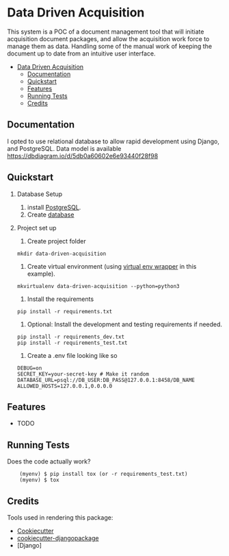 # Data Driven Acquisition

This system is a POC of a document management tool that will initiate acquisition document packages, and allow the acquisition work force to manage them as data. Handling some of the manual work of keeping the document up to date from an intuitive user interface.

- [Data Driven Acquisition](#data-driven-acquisition)
  - [Documentation](#documentation)
  - [Quickstart](#quickstart)
  - [Features](#features)
  - [Running Tests](#running-tests)
  - [Credits](#credits)


## Documentation

I opted to use relational database to allow rapid development using Django, and PostgreSQL.  Data model is available https://dbdiagram.io/d/5db0a60602e6e93440f28f98


## Quickstart

1. Database Setup
   1. install [PostgreSQL](https://www.postgresql.org/docs/9.3/tutorial-install.html).
   2. Create [database](https://www.postgresql.org/docs/9.0/sql-createdatabase.html)
2. Project set up
   1. Create project folder

   ```shell
   mkdir data-driven-acquisition
   ```

   1. Create virtual environment (using [virtual env wrapper](https://virtualenvwrapper.readthedocs.io/en/latest/install.html) in this example).

   ```shell
   mkvirtualenv data-driven-acquisition --python=python3
   ```

   1. Install the requirements

   ```shell
   pip install -r requirements.txt
   ```

   1. Optional: Install the development and testing requirements if needed.

   ```shell
   pip install -r requirements_dev.txt
   pip install -r requirements_test.txt
   ```

   1. Create a .env file looking like so
  
   ```shell
   DEBUG=on
   SECRET_KEY=your-secret-key # Make it random
   DATABASE_URL=psql://DB_USER:DB_PASS@127.0.0.1:8458/DB_NAME
   ALLOWED_HOSTS=127.0.0.1,0.0.0.0
   ```

## Features

* TODO

## Running Tests

Does the code actually work?

```shell
    (myenv) $ pip install tox (or -r requirements_test.txt)
    (myenv) $ tox
```
Credits
-------

Tools used in rendering this package:

* [Cookiecutter](https://github.com/audreyr/cookiecutter)
* [cookiecutter-djangopackage](https://github.com/pydanny/cookiecutter-djangopackage)
* [Django]
